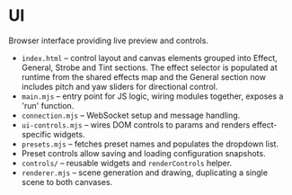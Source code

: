 # UI

Browser interface providing live preview and controls.

- `index.html` – control layout and canvas elements grouped into Effect, General, Strobe and Tint sections. The effect selector is populated at runtime from the shared effects map and the General section now includes pitch and yaw sliders for directional control.
- `main.mjs` – entry point for JS logic, wiring modules together, exposes a 'run' function.
- `connection.mjs` – WebSocket setup and message handling.
- `ui-controls.mjs` – wires DOM controls to params and renders effect-specific widgets.
- `presets.mjs` – fetches preset names and populates the dropdown list.
- Preset controls allow saving and loading configuration snapshots.
- `controls/` – reusable widgets and `renderControls` helper.
- `renderer.mjs` – scene generation and drawing, duplicating a single scene to both canvases.
